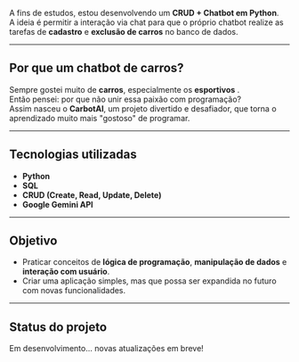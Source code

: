 
A fins de estudos, estou desenvolvendo um **CRUD + Chatbot em Python**.  
A ideia é permitir a interação via chat para que o próprio chatbot realize as tarefas de **cadastro** e **exclusão de carros** no banco de dados.  

---

## Por que um chatbot de carros?
Sempre gostei muito de **carros**, especialmente os **esportivos** .  
Então pensei: por que não unir essa paixão com programação?  
Assim nasceu o **CarbotAI**, um projeto divertido e desafiador, que torna o aprendizado muito mais "gostoso" de programar.  

---

## Tecnologias utilizadas
- **Python**
- **SQL**
- **CRUD (Create, Read, Update, Delete)**  
- **Google Gemini API**

---

## Objetivo
- Praticar conceitos de **lógica de programação**, **manipulação de dados** e **interação com usuário**.  
- Criar uma aplicação simples, mas que possa ser expandida no futuro com novas funcionalidades.  

---

## Status do projeto
Em desenvolvimento... novas atualizações em breve!  

 
